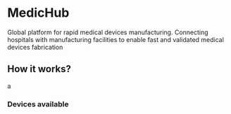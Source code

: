# MedicHub
Global platform for rapid medical devices manufacturing. Connecting hospitals with manufacturing facilities to enable fast and validated medical devices fabrication

## How it works?
a

### Devices available